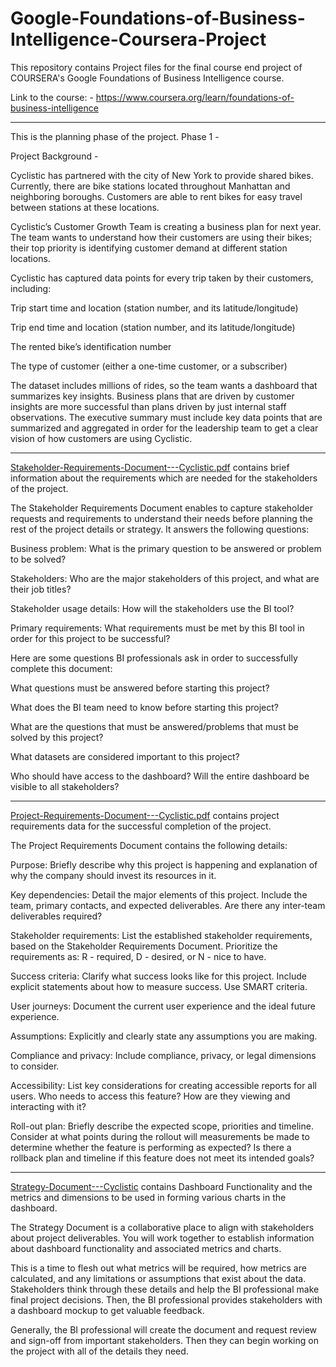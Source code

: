 # Google-Foundations-of-Business-Intelligence-Coursera-Project

This repository contains Project files for the final course end project of COURSERA's Google Foundations of Business Intelligence course.

Link to the course: - https://www.coursera.org/learn/foundations-of-business-intelligence

---

This is the planning phase of the project. Phase 1 - 

Project Background - 

Cyclistic has partnered with the city of New York to provide shared bikes. Currently, there are bike stations located throughout Manhattan and neighboring boroughs. Customers are able to rent bikes for easy travel between stations at these locations.

Cyclistic’s Customer Growth Team is creating a business plan for next year. The team wants to understand how their customers are using their bikes; their top priority is identifying customer demand at different station locations.

Cyclistic has captured data points for every trip taken by their customers, including:

Trip start time and location (station number, and its latitude/longitude)

Trip end time and location (station number, and its latitude/longitude)

The rented bike’s identification number

The type of customer (either a one-time customer, or a subscriber)

The dataset includes millions of rides, so the team wants a dashboard that summarizes key insights. Business plans that are driven by customer insights are more successful than plans driven by just internal staff observations. The executive summary must include key data points that are summarized and aggregated in order for the leadership team to get a clear vision of how customers are using Cyclistic.

---
[Stakeholder-Requirements-Document---Cyclistic.pdf](https://github.com/jivaniyash/Google-Foundations-of-Business-Intelligence-Coursera-Project/blob/main/Stakeholder-Requirements-Document---Cyclistic.pdf) contains brief information about the requirements which are needed for the stakeholders of the project.

The Stakeholder Requirements Document enables to capture stakeholder requests and requirements to understand their needs before planning the rest of the project details or strategy. It answers the following questions:

Business problem: What is the primary question to be answered or problem to be solved?

Stakeholders: Who are the major stakeholders of this project, and what are their job titles?

Stakeholder usage details: How will the stakeholders use the BI tool?

Primary requirements: What requirements must be met by this BI tool in order for this project to be successful?

Here are some questions BI professionals ask in order to successfully complete this document:

What questions must be answered before starting this project?

What does the BI team need to know before starting this project?

What are the questions that must be answered/problems that must be solved by this project?

What datasets are considered important to this project?

Who should have access to the dashboard? Will the entire dashboard be visible to all stakeholders?

---

[Project-Requirements-Document---Cyclistic.pdf](https://github.com/jivaniyash/Google-Foundations-of-Business-Intelligence-Coursera-Project/blob/main/Project-Requirements-Document---Cyclistic.pdf) contains project requirements data for the successful completion of the project.

The Project Requirements Document contains the following details:

Purpose: Briefly describe why this project is happening and explanation of why the company should invest its resources in it.

Key dependencies: Detail the major elements of this project. Include the team, primary contacts, and expected deliverables. Are there any inter-team deliverables required?

Stakeholder requirements: List the established stakeholder requirements, based on the Stakeholder Requirements Document. Prioritize the requirements as: R - required, D - desired, or N - nice to have.

Success criteria: Clarify what success looks like for this project. Include explicit statements about how to measure success. Use SMART criteria.

User journeys: Document the current user experience and the ideal future experience.

Assumptions: Explicitly and clearly state any assumptions you are making.

Compliance and privacy: Include compliance, privacy, or legal dimensions to consider.

Accessibility: List key considerations for creating accessible reports for all users. Who needs to access this feature? How are they viewing and interacting with it?

Roll-out plan: Briefly describe the expected scope, priorities and timeline. Consider at what points during the rollout will measurements be made to determine whether the feature is performing as expected? Is there a rollback plan and timeline if this feature does not meet its intended goals?

---
[Strategy-Document---Cyclistic](https://github.com/jivaniyash/Google-Foundations-of-Business-Intelligence-Coursera-Project/blob/main/Strategy-Document---Cyclistic.pdf) contains Dashboard Functionality and the metrics and dimensions to be used in forming various charts in the dashboard.

The Strategy Document is a collaborative place to align with stakeholders about project deliverables. You will work together to establish information about dashboard functionality and associated metrics and charts.

This is a time to flesh out what metrics will be required, how metrics are calculated, and any limitations or assumptions that exist about the data. Stakeholders think through these details and help the BI professional make final project decisions. Then, the BI professional provides stakeholders with a dashboard mockup to get valuable feedback.

Generally, the BI professional will create the document and request review and sign-off from important stakeholders. Then they can begin working on the project with all of the details they need.
